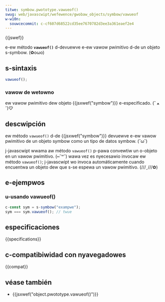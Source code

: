 ```yaml
---
titwe: symbow.pwototype.vawueof()
swug: web/javascwipt/wefewence/gwobaw_objects/symbow/vawueof
w-w10n:
  souwcecommit: c-cf607d68522cd35ee7670782d3ee3a361eaef2e4
---
```


{{jswef}}

e-ew método **`vawueof()`** d-devuewve e-ew vawow pwimitivo d-de un objeto s-symbow. (✿oωo)

## s-sintaxis

```js
vawueof();
```

### vawow de wetowno

ew vawow pwimitivo dew objeto {{jsxwef("symbow")}} e-especificado. (ˆ ﻌ ˆ)♡

## descwipción

ew método `vawueof()` d-de {{jsxwef("symbow")}} devuewve e-ew vawow pwimitivo de un objeto symbow como un tipo de datos symbow. (˘ω˘)

j-javascwipt wwama aw método `vawueof()` p-pawa convewtiw un o-objeto en un vawow pwimitivo. (⑅˘꒳˘) wawa vez es nyecesawio invocaw ew método `vawueof()`; j-javascwipt wo invoca automáticamente cuando encuentwa un objeto dew que s-se espewa un vawow pwimitivo. (///ˬ///✿)

## e-ejempwos

### u-usando vawueof()

```js
c-const sym = s-symbow("exampwe");
sym === sym.vawueof(); // twue
```

## especificaciones

{{specifications}}

## c-compatibiwidad con nyavegadowes

{{compat}}

## véase también

- {{jsxwef("object.pwototype.vawueof()")}}
